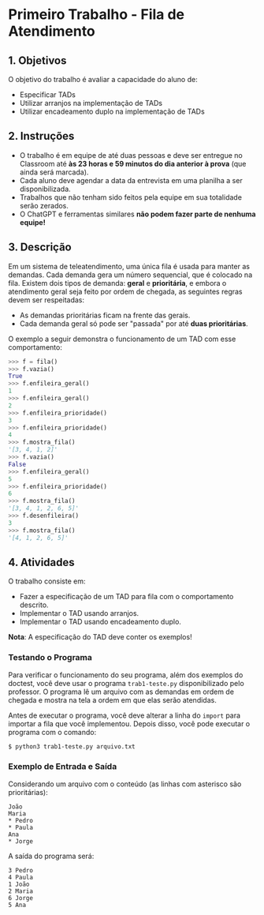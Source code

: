 # Primeiro Trabalho - Fila de Atendimento

## 1. Objetivos

O objetivo do trabalho é avaliar a capacidade do aluno de:
- Especificar TADs
- Utilizar arranjos na implementação de TADs
- Utilizar encadeamento duplo na implementação de TADs

## 2. Instruções

- O trabalho é em equipe de até duas pessoas e deve ser entregue no Classroom até **às 23 horas e 59 minutos do dia anterior à prova** (que ainda será marcada).
- Cada aluno deve agendar a data da entrevista em uma planilha a ser disponibilizada.
- Trabalhos que não tenham sido feitos pela equipe em sua totalidade serão zerados.
- O ChatGPT e ferramentas similares **não podem fazer parte de nenhuma equipe!**

## 3. Descrição

Em um sistema de teleatendimento, uma única fila é usada para manter as demandas. Cada demanda gera um número sequencial, que é colocado na fila. Existem dois tipos de demanda: **geral** e **prioritária**, e embora o atendimento geral seja feito por ordem de chegada, as seguintes regras devem ser respeitadas:

- As demandas prioritárias ficam na frente das gerais.
- Cada demanda geral só pode ser "passada" por até **duas prioritárias**.

O exemplo a seguir demonstra o funcionamento de um TAD com esse comportamento:

```python
>>> f = fila()
>>> f.vazia()
True
>>> f.enfileira_geral()
1
>>> f.enfileira_geral()
2
>>> f.enfileira_prioridade()
3
>>> f.enfileira_prioridade()
4
>>> f.mostra_fila()
'[3, 4, 1, 2]'
>>> f.vazia()
False
>>> f.enfileira_geral()
5
>>> f.enfileira_prioridade()
6
>>> f.mostra_fila()
'[3, 4, 1, 2, 6, 5]'
>>> f.desenfileira()
3
>>> f.mostra_fila()
'[4, 1, 2, 6, 5]'
```

## 4. Atividades

O trabalho consiste em:
- Fazer a especificação de um TAD para fila com o comportamento descrito.
- Implementar o TAD usando arranjos.
- Implementar o TAD usando encadeamento duplo.

**Nota**: A especificação do TAD deve conter os exemplos!

### Testando o Programa

Para verificar o funcionamento do seu programa, além dos exemplos do doctest, você deve usar o programa `trab1-teste.py` disponibilizado pelo professor. O programa lê um arquivo com as demandas em ordem de chegada e mostra na tela a ordem em que elas serão atendidas. 

Antes de executar o programa, você deve alterar a linha do `import` para importar a fila que você implementou. Depois disso, você pode executar o programa com o comando:

```bash
$ python3 trab1-teste.py arquivo.txt
```

### Exemplo de Entrada e Saída

Considerando um arquivo com o conteúdo (as linhas com asterisco são prioritárias):

```
João
Maria
* Pedro
* Paula
Ana
* Jorge
```

A saída do programa será:

```
3 Pedro
4 Paula
1 João
2 Maria
6 Jorge
5 Ana
```